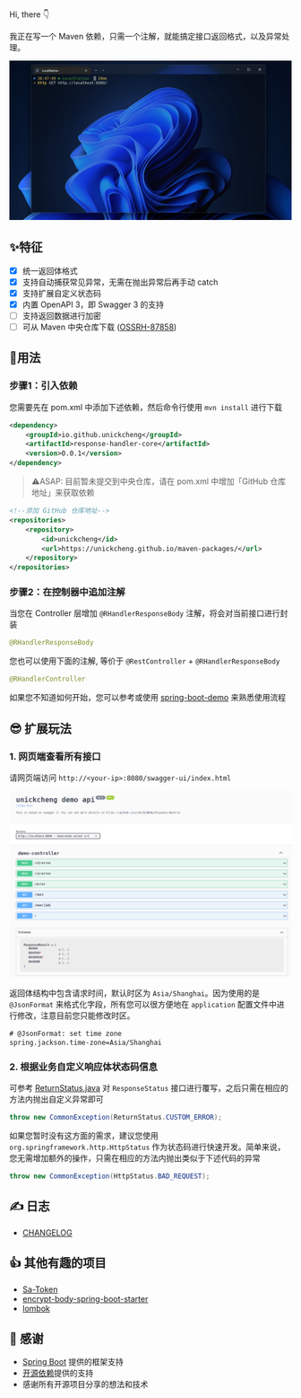 Hi, there 👇

我正在写一个 Maven 依赖，只需一个注解，就能搞定接口返回格式，以及异常处理。

![](assets/restful-api.gif)

## ✨特征

- [X] 统一返回体格式
- [X] 支持自动捕获常见异常，无需在抛出异常后再手动 catch
- [X] 支持扩展自定义状态码
- [x] 内置 OpenAPI 3，即 Swagger 3 的支持
- [ ] 支持返回数据进行加密
- [ ] 可从 Maven 中央仓库下载 ([OSSRH-87858](https://issues.sonatype.org/projects/OSSRH/issues/OSSRH-87858))

## 🎉用法

### 步骤1：引入依赖

您需要先在 pom.xml 中添加下述依赖，然后命令行使用 `mvn install` 进行下载
```xml
<dependency>
    <groupId>io.github.unickcheng</groupId>
    <artifactId>response-handler-core</artifactId>
    <version>0.0.1</version>
</dependency>
```
> ⚠️ASAP: 目前暂未提交到中央仓库，请在 pom.xml 中增加「GitHub 仓库地址」来获取依赖
```xml
<!--添加 GitHub 仓库地址-->
<repositories>
    <repository>
        <id>unickcheng</id>
        <url>https://unickcheng.github.io/maven-packages/</url>
    </repository>
</repositories>
```
### 步骤2：在控制器中追加注解

当您在 Controller 层增加 `@RHandlerResponseBody` 注解，将会对当前接口进行封装
```java
@RHandlerResponseBody
```

您也可以使用下面的注解, 等价于 `@RestController` + `@RHandlerResponseBody`
```java
@RHandlerController
```

如果您不知道如何开始，您可以参考或使用 [spring-boot-demo](spring-boot-demo) 来熟悉使用流程


## 😎 扩展玩法

### 1. 网页端查看所有接口

请网页端访问 `http://<your-ip>:8080/swagger-ui/index.html`

![Pasted image 20230114213227.png](assets/Pasted-image-20230114213227.png)

返回体结构中包含请求时间，默认时区为 `Asia/Shanghai`。因为使用的是 `@JsonFormat` 来格式化字段，所有您可以很方便地在 `application` 配置文件中进行修改，注意目前您只能修改时区。

```
# @JsonFormat: set time zone  
spring.jackson.time-zone=Asia/Shanghai
```

### 2. 根据业务自定义响应体状态码信息

可参考 [ReturnStatus.java](spring-boot-demo/src/main/java/cc/unickcheng/rhdemo/enums/ReturnStatus.java) 对 `ResponseStatus` 接口进行覆写，之后只需在相应的方法内抛出自定义异常即可
```java
throw new CommonException(ReturnStatus.CUSTOM_ERROR);
```

如果您暂时没有这方面的需求，建议您使用 `org.springframework.http.HttpStatus` 作为状态码进行快速开发。简单来说，您无需增加额外的操作，只需在相应的方法内抛出类似于下述代码的异常
```java
throw new CommonException(HttpStatus.BAD_REQUEST);
```

## ✍️ 日志

- [CHANGELOG](CHANGELOG.md)

## 👍 其他有趣的项目

- [Sa-Token](https://github.com/dromara/sa-token)
- [encrypt-body-spring-boot-starter](https://github.com/Licoy/encrypt-body-spring-boot-starter)
- [lombok](https://github.com/projectlombok/lombok)

## 💖 感谢

- [Spring Boot](https://spring.io/projects/spring-boot) 提供的框架支持
- [开源依赖](https://github.com/UNICKCHENG/Response-Handler/network/dependencies)提供的支持
- 感谢所有开源项目分享的想法和技术